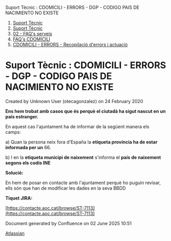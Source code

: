 Suport Tècnic : CDOMICILI - ERRORS - DGP - CODIGO PAIS DE NACIMIENTO NO EXISTE  

1.  [Suport Tècnic](index.html)
2.  [Suport Tècnic](13893782.html)
3.  [02 - FAQ's serveis](26313393.html)
4.  [FAQ's CDOMICILI](28705548.html)
5.  [CDOMICILI - ERRORS - Recopilació d'errors i actuació](36340023.html)

Suport Tècnic : CDOMICILI - ERRORS - DGP - CODIGO PAIS DE NACIMIENTO NO EXISTE
==============================================================================

Created by Unknown User (otecagonzalez) on 24 February 2020

**Ens hem trobat amb casos que és perquè el ciutadà ha sigut nascut en un país estranger.** 

En aquest cas l'ajuntament ha de informar de la següent manera els camps: 

a) Quan la persona neix fora d'España la **etiqueta província ha de estar informada per un** 66. 

b) I en la **etiqueta municipi de naixement** s'informa el **país de naixement segons els codis INE**

  

**Solució:**

En hem de posar en contacte amb l'ajuntament perquè ho puguin revisar, ells són que han de modificar les dades en la seva BBDD

  

**Tiquet JIRA:** 

[https://contacte.aoc.cat/browse/ST-7113](https://contacte.aoc.cat/browse/ST-7113)

Document generated by Confluence on 02 June 2025 10:51

[Atlassian](http://www.atlassian.com/)